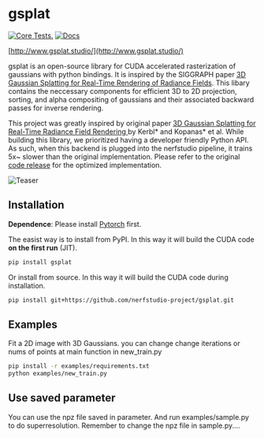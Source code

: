 # gsplat

[![Core Tests.](https://github.com/nerfstudio-project/gsplat/actions/workflows/core_tests.yml/badge.svg?branch=main)](https://github.com/nerfstudio-project/gsplat/actions/workflows/core_tests.yml)
[![Docs](https://github.com/nerfstudio-project/gsplat/actions/workflows/doc.yml/badge.svg?branch=main)](https://github.com/nerfstudio-project/gsplat/actions/workflows/doc.yml)

[http://www.gsplat.studio/](http://www.gsplat.studio/)

gsplat is an open-source library for CUDA accelerated rasterization of gaussians with python bindings. It is inspired by the SIGGRAPH paper [3D Gaussian Splatting for Real-Time Rendering of Radiance Fields](https://repo-sam.inria.fr/fungraph/3d-gaussian-splatting/). This libary contains the neccessary components for efficient 3D to 2D projection, sorting, and alpha compositing of gaussians and their associated backward passes for inverse rendering.

This project was greatly inspired by original paper [3D Gaussian Splatting
for Real-Time Radiance Field Rendering
](https://repo-sam.inria.fr/fungraph/3d-gaussian-splatting/) by Kerbl* and Kopanas* et al. While building this library, we prioritized having a developer friendly Python API. As such, when this backend is plugged into the nerfstudio pipeline, it trains 5x~ slower than the original implementation. Please refer to the original [code release](https://github.com/graphdeco-inria/gaussian-splatting) for the optimized implementation. 

![Teaser](/docs/source/imgs/training.gif?raw=true)

## Installation

**Dependence**: Please install [Pytorch](https://pytorch.org/get-started/locally/) first.

The easist way is to install from PyPI. In this way it will build the CUDA code **on the first run** (JIT).

```bash
pip install gsplat
```

Or install from source. In this way it will build the CUDA code during installation.

```bash
pip install git+https://github.com/nerfstudio-project/gsplat.git
```

## Examples

Fit a 2D image with 3D Gaussians.
you can change change iterations or nums of points at main function in new_train.py

```bash
pip install -r examples/requirements.txt
python examples/new_train.py
```

## Use saved parameter

You can use the npz file saved in parameter.
And run examples/sample.py to do superresolution.
Remember to change the npz file in sample.py....




